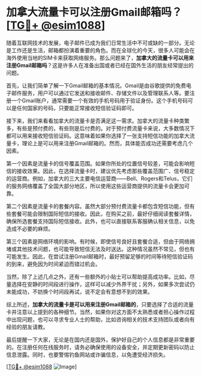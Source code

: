 # 加拿大流量卡可以注册Gmail邮箱吗？[[TG💪+ @esim1088](https://t.me/s/esim1088)]

随着互联网技术的发展，电子邮件已成为我们日常生活中不可或缺的一部分。无论是工作还是生活，邮箱都扮演着重要的角色。而在全球化的今天，很多人可能会在海外使用当地的SIM卡来获取网络服务。那么问题来了，**加拿大的流量卡可以用来注册Gmail邮箱吗**？这是许多人在准备出国或者已经在国外生活的朋友经常提出的问题。

首先，让我们简单了解一下Gmail邮箱的基本情况。Gmail是由谷歌提供的免费电子邮件服务，用户可以通过它发送和接收邮件、存储文件以及管理联系人等。要注册一个Gmail账户，通常需要一个有效的手机号码用于验证身份。这个手机号码可以是任何国家的号码，只要能正常接收短信验证码即可。

接下来，我们来看看加拿大的流量卡是否满足这一需求。加拿大的流量卡种类繁多，有些是预付费的，有些则是后付费的。对于预付费流量卡来说，大多数情况下都可以用来接收短信验证码。这意味着如果你选择了一张支持短信功能的加拿大流量卡，理论上是可以用来注册Gmail邮箱的。然而，具体能否成功还需要考虑几个因素。

第一个因素是流量卡的信号覆盖范围。如果你所处的位置信号较差，可能会影响短信的接收效果。因此，在选择流量卡时，建议优先考虑那些覆盖范围广、信号稳定的运营商。例如，加拿大的三大主要电信运营商——Bell、Rogers和Telus，它们的服务网络覆盖了全国大部分地区，所以使用这些运营商提供的流量卡会更加可靠。

第二个因素是流量卡的套餐内容。虽然大部分预付费流量卡都包含短信功能，但有些套餐可能会限制国际短信的接收。因此，在购买之前，最好仔细阅读套餐详情，确保所选套餐支持国际短信接收。此外，也可以直接联系客服确认相关信息，以免造成不必要的麻烦。

第三个因素是网络环境的影响。有时候，即使信号良好且套餐合适，但由于网络拥堵或其他技术问题，也可能导致短信无法及时送达。这种情况虽然不常见，但也有可能发生。因此，在尝试注册Gmail邮箱时，最好预留足够的时间等待短信验证码的到来，避免因为时间紧迫而错过机会。

当然，除了上述几点之外，还有一些额外的小贴士可以帮助提高成功率。比如，尽量选择在安静的时间段进行操作，这样可以减少外界干扰；另外，如果多次尝试仍未能成功，不妨换个时间段再试，说不定会有意想不到的效果。

综上所述，**加拿大的流量卡是可以用来注册Gmail邮箱的**，只要选择了合适的流量卡并注意以上提到的各种细节。当然，如果你对这方面不太熟悉或者担心操作过程中出现问题，也可以寻求专业人士的帮助，比如咨询相关的技术支持团队或者向有经验的朋友请教。

最后提醒一下大家，无论是在国内还是国外，保护好自己的个人信息都是非常重要的。在注册任何在线服务时，请务必确保使用的设备安全，并定期更新密码以防止信息泄露。同时，也要警惕钓鱼网站或诈骗信息，以免遭受经济损失。

[[TG💪+ @esim1088](https://t.me/s/esim1088) ![Image](https://i.postimg.cc/4NQfJmqS/Snipaste-2025-05-13-00-14-12.png)]